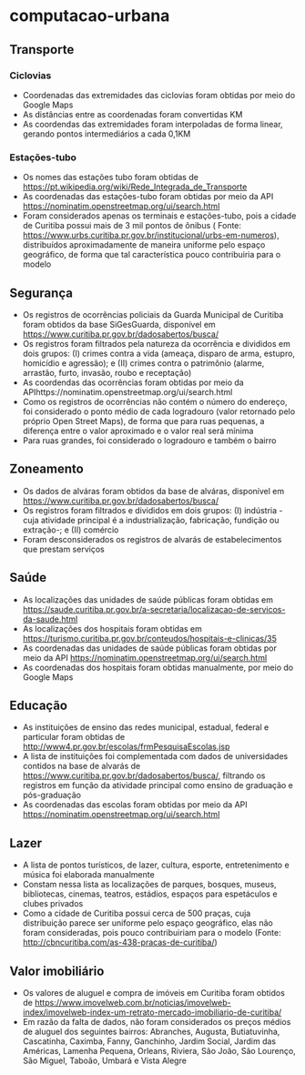 # computacao-urbana

## Transporte
### Ciclovias
* Coordenadas das extremidades das ciclovias foram obtidas por meio do Google Maps
* As distâncias entre as coordenadas foram convertidas KM
* As coordendas das extremidades foram interpoladas de forma linear, gerando pontos intermediários a cada 0,1KM

### Estações-tubo
* Os nomes das estações tubo foram obtidas de https://pt.wikipedia.org/wiki/Rede_Integrada_de_Transporte
* As coordenadas das estações-tubo foram obtidas por meio da API https://nominatim.openstreetmap.org/ui/search.html
* Foram considerados apenas os terminais e estações-tubo, pois a cidade de Curitiba possui mais de 3 mil pontos de ônibus ( Fonte: https://www.urbs.curitiba.pr.gov.br/institucional/urbs-em-numeros), distribuídos aproximadamente de maneira uniforme pelo espaço geográfico, de forma que tal característica pouco contribuiria para o modelo

## Segurança
* Os registros de ocorrências policiais da Guarda Municipal de Curitiba foram obtidos da base SiGesGuarda, disponível em https://www.curitiba.pr.gov.br/dadosabertos/busca/
* Os registros foram filtrados pela natureza da ocorrência e divididos em dois grupos: (I) crimes contra a vida (ameaça, disparo de arma, estupro, homicídio e agressão); e (II) crimes contra o patrimônio (alarme, arrastão, furto, invasão, roubo e receptação)
* As coordendas das ocorrências foram obtidas por meio da APIhttps://nominatim.openstreetmap.org/ui/search.html
* Como os registros de ocorrências não contém o número do endereço, foi considerado o ponto médio de cada logradouro (valor retornado pelo próprio Open Street Maps), de forma que para ruas pequenas, a diferença entre o valor aproximado e o valor real será mínima
* Para ruas grandes, foi considerado o logradouro e também o bairro

## Zoneamento
* Os dados de alváras foram obtidos da base de alváras, disponível em https://www.curitiba.pr.gov.br/dadosabertos/busca/
* Os registros foram filtrados e divididos em dois grupos: (I) indústria -cuja atividade principal é a industrialização, fabricação, fundição ou extração-; e (II) comércio
* Foram desconsiderados os registros de alvarás de estabelecimentos que prestam serviços

## Saúde
* As localizações das unidades de saúde públicas foram obtidas em https://saude.curitiba.pr.gov.br/a-secretaria/localizacao-de-servicos-da-saude.html
* As localizações dos hospitais foram obtidas em https://turismo.curitiba.pr.gov.br/conteudos/hospitais-e-clinicas/35
* As coordenadas das unidades de saúde públicas foram obtidas por meio da API https://nominatim.openstreetmap.org/ui/search.html
* As coordenadas dos hospitais foram obtidas manualmente, por meio do Google Maps

## Educação
* As instituições de ensino das redes municipal, estadual, federal e particular foram obtidas de http://www4.pr.gov.br/escolas/frmPesquisaEscolas.jsp
* A lista de instituições foi complementada com dados de universidades contidos na base de alvarás de https://www.curitiba.pr.gov.br/dadosabertos/busca/, filtrando os registros em função da atividade principal como ensino de graduação e pós-graduação
*	As coordenadas das escolas foram obtidas por meio da API https://nominatim.openstreetmap.org/ui/search.html

## Lazer
* A lista de pontos turísticos, de lazer, cultura, esporte, entretenimento e música foi elaborada manualmente
* Constam nessa lista as localizações de parques, bosques, museus, bibliotecas, cinemas, teatros, estádios, espaços para espetáculos e clubes privados
* Como a cidade de Curitiba possui cerca de 500 praças, cuja distribuição parece ser uniforme pelo espaço geográfico, elas não foram consideradas, pois pouco contribuiriam para o modelo (Fonte: http://cbncuritiba.com/as-438-pracas-de-curitiba/)

## Valor imobiliário
* Os valores de aluguel e compra de imóveis em Curitiba foram obtidos de https://www.imovelweb.com.br/noticias/imovelweb-index/imovelweb-index-um-retrato-mercado-imobiliario-de-curitiba/
* Em razão da falta de dados, não foram considerados os preços médios de aluguel dos seguintes bairros: Abranches, Augusta, Butiatuvinha, Cascatinha, Caximba, Fanny, Ganchinho, Jardim Social, Jardim das Américas, Lamenha Pequena, Orleans, Riviera, São João, São Lourenço, São Miguel, Taboão, Umbará e Vista Alegre
